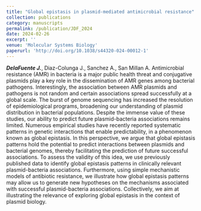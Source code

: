 ```yaml
---
title: "Global epistasis in plasmid-mediated antimicrobial resistance"
collection: publications
category: manuscripts
permalink: /publication/JDF_2024
date: 2024-02-26
excerpt: ''
venue: 'Molecular Systems Biology'
paperurl: 'http://doi.org/10.1038/s44320-024-00012-1'
---
```


***DelaFuente J.***, Diaz-Colunga J., Sanchez A., San Millan A.
Antimicrobial resistance (AMR) in bacteria is a major public health threat and conjugative plasmids play a key role in the dissemination of AMR genes among bacterial pathogens. 
Interestingly, the association between AMR plasmids and pathogens is not random and certain associations spread successfully at a global scale. The burst of genome sequencing has increased the resolution of epidemiological programs, broadening our understanding of plasmid distribution in bacterial populations.
Despite the immense value of these studies, our ability to predict future plasmid-bacteria associations remains limited. Numerous empirical studies have recently reported systematic patterns in genetic interactions that enable predictability, in a phenomenon known as global epistasis. 
In this perspective, we argue that global epistasis patterns hold the potential to predict interactions between plasmids and bacterial genomes, thereby facilitating the prediction of future successful associations. To assess the validity of this idea, we use previously published data to identify global epistasis patterns in clinically relevant plasmid-bacteria associations. 
Furthermore, using simple mechanistic models of antibiotic resistance, we illustrate how global epistasis patterns may allow us to generate new hypotheses on the mechanisms associated with successful plasmid-bacteria associations. 
Collectively, we aim at illustrating the relevance of exploring global epistasis in the context of plasmid biology.
